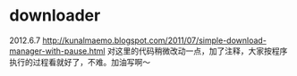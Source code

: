 downloader
==========
2012.6.7 
	http://kunalmaemo.blogspot.com/2011/07/simple-download-manager-with-pause.html
	对这里的代码稍微改动一点，加了注释，大家按程序执行的过程看就好了，不难。加油写啊～
